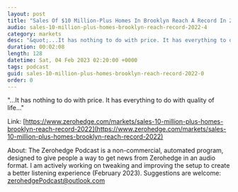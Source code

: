 ```yaml
---
layout: post
title: "Sales Of $10 Million-Plus Homes In Brooklyn Reach A Record In 2022"
audio: sales-10-million-plus-homes-brooklyn-reach-record-2022-4
category: markets
desc: "&quot;...It has nothing to do with price. It has everything to do with quality of life...&quot;"
duration: 00:02:08
length: 128
datetime: Sat, 04 Feb 2023 02:20:00 +0000
tags: podcast
guid: sales-10-million-plus-homes-brooklyn-reach-record-2022-0
order: 0
---
```

&quot;...It has nothing to do with price. It has everything to do with quality of life...&quot;

Link: [https://www.zerohedge.com/markets/sales-10-million-plus-homes-brooklyn-reach-record-2022](https://www.zerohedge.com/markets/sales-10-million-plus-homes-brooklyn-reach-record-2022)

About: The Zerohedge Podcast is a non-commercial, automated program, designed to give people a way to get news from Zerohedge in an audio format.  I am actively working on tweaking and improving the setup to create a better listening experience (February 2023).  Suggestions are welcome: [zerohedgePodcast@outlook.com](mailto:zerohedgePodcast@outlook.com)